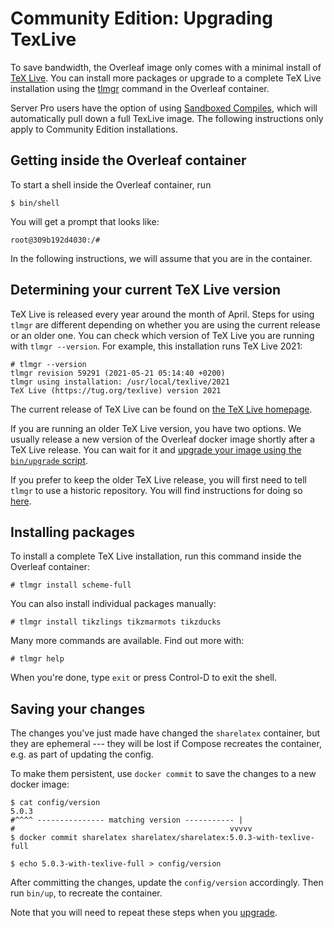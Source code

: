 # Community Edition: Upgrading TexLive

To save bandwidth, the Overleaf image only comes with a minimal install of [TeX Live](https://www.tug.org/texlive/). You can install more packages or upgrade to a complete TeX Live installation using the [tlmgr](https://www.tug.org/texlive/tlmgr.html) command in the Overleaf container.

Server Pro users have the option of using [Sandboxed Compiles](./sandboxed-compiles.md), which will automatically pull down a full TexLive image. The following instructions only apply to Community Edition installations.

## Getting inside the Overleaf container

To start a shell inside the Overleaf container, run

```
$ bin/shell
```

You will get a prompt that looks like:
```
root@309b192d4030:/#
```

In the following instructions, we will assume that you are in the container.

## Determining your current TeX Live version

TeX Live is released every year around the month of April. Steps for using `tlmgr` are different depending on whether you are using the current release or an older one. You can check which version of TeX Live you are running with `tlmgr --version`. For example, this installation runs TeX Live 2021:

```
# tlmgr --version
tlmgr revision 59291 (2021-05-21 05:14:40 +0200)
tlmgr using installation: /usr/local/texlive/2021
TeX Live (https://tug.org/texlive) version 2021
```

The current release of TeX Live can be found on [the TeX Live homepage](https://www.tug.org/texlive/).

If you are running an older TeX Live version, you have two options. We usually release a new version of the Overleaf docker image shortly after a TeX Live release. You can wait for it and [upgrade your image using the `bin/upgrade` script](https://github.com/overleaf/toolkit/blob/master/doc/upgrading.md).

If you prefer to keep the older TeX Live release, you will first need to tell `tlmgr` to use a historic repository. You will find instructions for doing so [here](https://www.tug.org/texlive/acquire.html#past).

## Installing packages

To install a complete TeX Live installation, run this command inside the Overleaf container:
```
# tlmgr install scheme-full
```

You can also install individual packages manually:

```
# tlmgr install tikzlings tikzmarmots tikzducks
```

Many more commands are available. Find out more with:

```
# tlmgr help
```

When you're done, type `exit` or press Control-D to exit the shell.

## Saving your changes

The changes you've just made have changed the `sharelatex` container, but they are ephemeral --- they will be lost if Compose recreates the container, e.g. as part of updating the config.

To make them persistent, use `docker commit` to save the changes to a new docker image:

```
$ cat config/version
5.0.3
#^^^^ --------------- matching version ----------- |
#                                                vvvvv
$ docker commit sharelatex sharelatex/sharelatex:5.0.3-with-texlive-full

$ echo 5.0.3-with-texlive-full > config/version
```

After committing the changes, update the `config/version` accordingly. Then run `bin/up`, to recreate the container.

Note that you will need to repeat these steps when you [upgrade](./upgrading.md).
